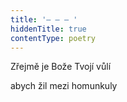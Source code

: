 ```yaml
---
title: '– – – '
hiddenTitle: true
contentType: poetry
---
```


<section>

Zřejmě je Bože Tvojí vůlí

abych žil mezi homunkuly

</section>
